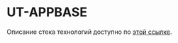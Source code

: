 # UT-APPBASE
Описание стека технологий доступно по [этой ссылке](https://drive.google.com/file/d/19CqWahsnBMO-odHLNvBCnS_zNbFubmo8/view?usp=sharing).
